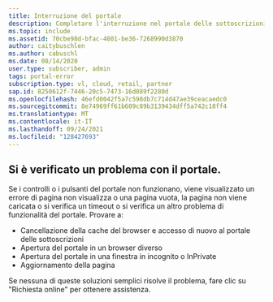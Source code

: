 ```yaml
---
title: Interruzione del portale
description: Completare l'interruzione nel portale delle sottoscrizioni.
ms.topic: include
ms.assetid: 70cbe98d-bfac-4801-be36-7268990d3870
author: caitybuschlen
ms.author: cabuschl
ms.date: 08/14/2020
user.type: subscriber, admin
tags: portal-error
subscription.type: vl, cloud, retail, partner
sap.id: 8250612f-7446-20c5-7473-16d089f2280d
ms.openlocfilehash: 46efd0042f5a7c598db7c714d47ae39ceacaedc0
ms.sourcegitcommit: 8e74969ff61b609c89b3139434dff5a742c18ff4
ms.translationtype: MT
ms.contentlocale: it-IT
ms.lasthandoff: 09/24/2021
ms.locfileid: "128427693"
---
```

## <a name="were-sorry-to-hear-that-youre-experiencing-an-issue-with-the-portal"></a>Si è verificato un problema con il portale. 

Se i controlli o i pulsanti del portale non funzionano, viene visualizzato un errore di pagina non visualizza o una pagina vuota, la pagina non viene caricata o si verifica un timeout o si verifica un altro problema di funzionalità del portale. Provare a: 

* Cancellazione della cache del browser e accesso di nuovo al portale delle sottoscrizioni 
* Apertura del portale in un browser diverso 
* Apertura del portale in una finestra in incognito o InPrivate 
* Aggiornamento della pagina  

Se nessuna di queste soluzioni semplici risolve il problema, fare clic su "Richiesta online" per ottenere assistenza.